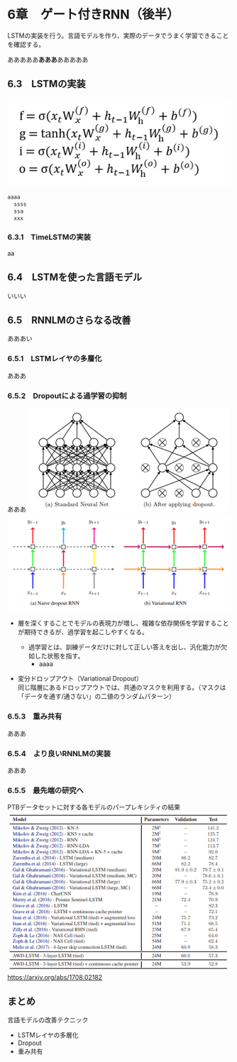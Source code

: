 6章　ゲート付きRNN（後半）
====

LSTMの実装を行う。言語モデルを作り、実際のデータでうまく学習できることを確認する。

あああああ**あああ**あああああ

## 6.3　LSTMの実装

![](https://github.com/831ma4ma4/deeplearning/blob/master/6-3-01.PNG)

    aaaa 
      ssss
      ssa
      xxx
  

### 6.3.1　TimeLSTMの実装
aa

## 6.4　LSTMを使った言語モデル
いいい

## 6.5　RNNLMのさらなる改善
あああい

### 6.5.1　LSTMレイヤの多層化
あああ

### 6.5.2　Dropoutによる過学習の抑制
あああ
![](https://github.com/831ma4ma4/deeplearning/blob/master/6-5-2-01.PNG)  
![](https://github.com/831ma4ma4/deeplearning/blob/master/6-5-2-02.PNG)  

- 層を深くすることでモデルの表現力が増し、複雑な依存関係を学習することが期待できるが、過学習を起こしやすくなる。  
  - 過学習とは、訓練データだけに対して正しい答えを出し、汎化能力が欠如した状態を指す。
    - aaaa

- 変分ドロップアウト（Variational Dropout）  
同じ階層にあるドロップアウトでは、共通のマスクを利用する。（マスクは「データを通す/通さない」の二値のランダムパターン）


### 6.5.3　重み共有
あああ

### 6.5.4　より良いRNNLMの実装
あああ

### 6.5.5　最先端の研究へ

PTBデータセットに対する各モデルのパープレキシティの結果
![](https://github.com/831ma4ma4/deeplearning/blob/master/6-5-5-01.PNG)  
https://arxiv.org/abs/1708.02182


## まとめ

言語モデルの改善テクニック
- LSTMレイヤの多層化
- Dropout
- 重み共有

